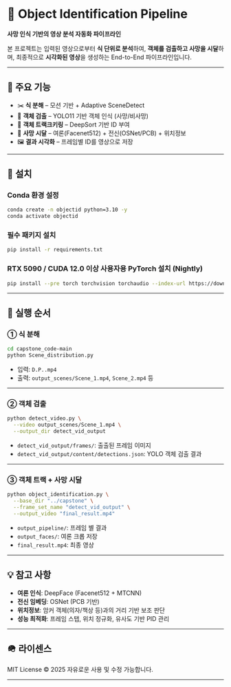 # 🎥 Object Identification Pipeline

**사망 인식 기반의 영상 분석 자동화 파이프라인**

본 프로젝트는 입력된 영상으로부터 **식 단위로 분석**하여, **객체를 검출하고 사망을 시달**하며, 최종적으로 **시각화된 영상**을 생성하는 End-to-End 파이프라인입니다.

---

## 📌 주요 기능

* ✂️ **식 분해** – 모션 기반 + Adaptive SceneDetect
* 🢍 **객체 검출** – YOLO11 기반 객체 인식 (사망/비사망)
* 🚀 **객체 트랙크키링** – DeepSort 기반 ID 부여
* 🧬 **사망 시달** – 여론(Facenet512) + 전신(OSNet/PCB) + 위치정보
* 🖼️ **결과 시각화** – 프레임별 ID를 영상으로 저장

---

## 💪 설치

### Conda 환경 설정

```bash
conda create -n objectid python=3.10 -y
conda activate objectid
```

### 필수 패키지 설치

```bash
pip install -r requirements.txt
```

### RTX 5090 / CUDA 12.0 이상 사용자용 PyTorch 설치 (Nightly)

```bash
pip install --pre torch torchvision torchaudio --index-url https://download.pytorch.org/whl/nightly/cu128
```

---

## 🚀 실행 순서

### ① 식 분해

```bash
cd capstone_code-main
python Scene_distribution.py
```

* 입력: `D.P..mp4`
* 출력: `output_scenes/Scene_1.mp4`, `Scene_2.mp4` 등

---

### ② 객체 검출

```bash
python detect_video.py \
  --video output_scenes/Scene_1.mp4 \
  --output_dir detect_vid_output
```

* `detect_vid_output/frames/`: 출출된 프레임 이미지
* `detect_vid_output/content/detections.json`: YOLO 객체 검출 결과

---

### ③ 객체 트랙 + 사망 시달

```bash
python object_identification.py \
  --base_dir "../capstone" \
  --frame_set_name "detect_vid_output" \
  --output_video "final_result.mp4"
```

* `output_pipeline/`: 프레임 별 결과
* `output_faces/`: 여론 크롭 저장
* `final_result.mp4`: 최종 영상

---

## 💡 참고 사항

* **여론 인식**: DeepFace (Facenet512 + MTCNN)
* **전신 임베딩**: OSNet (PCB 기반)
* **위치정보**: 암커 객체(의자/책상 등)과의 거리 기반 보조 판단
* **성능 최적화**: 프레임 스탭, 위치 정규화, 유사도 기반 PID 관리

---

## 🪖 라이센스

MIT License © 2025
자유로운 사용 및 수정 가능합니다.

---

